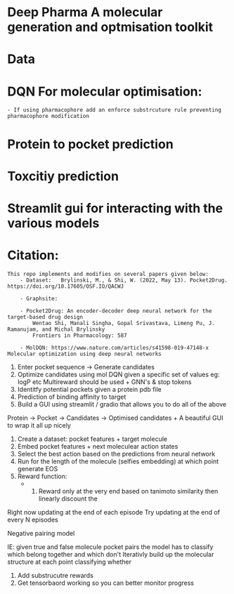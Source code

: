 # Deep Pharma A molecular generation and optmisation toolkit


# Data



# DQN For molecular optimisation:
    - If using pharmacophore add an enforce substrcuture rule preventing pharmacophore modification

# Protein to pocket prediction 

# Toxcitiy prediction

# Streamlit gui for interacting with the various models


# Citation:

```
This repo implements and modifies on several papers given below:
    - Dataset:   Brylinski, M., & Shi, W. (2022, May 13). Pocket2Drug. https://doi.org/10.17605/OSF.IO/QACWJ

    - Graphsite: 

    - Pocket2Drug: An encoder-decoder deep neural network for the target-based drug design
        Wentao Shi, Manali Singha, Gopal Srivastava, Limeng Pu, J. Ramanujam, and Michal Brylinsky
        Frontiers in Pharmacology: 587

    - MolDQN: https://www.nature.com/articles/s41598-019-47148-x Molecular optimization using deep neural networks
```


<!-- Gameplan -->
1. Enter pocket sequence -> Generate candidates
2. Optimize candidates using mol DQN given a specific set of values eg: logP etc Multireward should be used + GNN's & stop tokens
3. Identitfy potential pockets given a protein pdb file
4. Prediction of binding affinity to target
4. Build a GUI using streamlit / gradio that allows you to do all of the above

Protein -> Pocket -> Candidates -> Optimised candidates + A beautiful GUI to wrap it all up nicely



<!-- MolDQN + Pocket2Drug -->
1. Create a dataset: pocket features + target molecule
2. Embed pocket features + next moleculear action states
3. Select the best action based on the predictions from neural network
4. Run for the length of the molecule (selfies embedding) at which point generate EOS 
5. Reward function:
    - 1. Reward only at the very end based on tanimoto similarity then linearly discount the 


<!-- Things to try -->
Right now updating at the end of each episode
Try updating at the end of every N episodes

Negative pairing model

IE: given true and false molecule pocket pairs the model has to classify which belong together and which don't
Iterativly build up the molecular structure at each point classifying whether 


<!-- Next -->
1. Add substrucutre rewards
2. Get tensorbaord working so you can better monitor progress